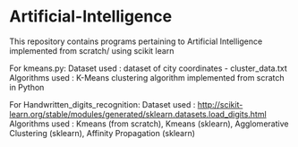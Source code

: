 # Artificial-Intelligence
This repository contains programs pertaining to Artificial Intelligence implemented from scratch/ using scikit learn 

For kmeans.py:
Dataset used : dataset of city coordinates - cluster_data.txt
Algorithms used : K-Means clustering algorithm implemented from scratch in Python 

For Handwritten_digits_recognition:
Dataset used : http://scikit-learn.org/stable/modules/generated/sklearn.datasets.load_digits.html
Algorithms used : Kmeans (from scratch), Kmeans (sklearn), Agglomerative Clustering (sklearn), Affinity Propagation (sklearn)


